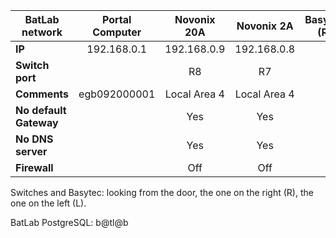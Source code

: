 | **BatLab network** | Portal Computer | Novonix 20A  | Novonix 2A | Basytec (R) | Basytec (L) |
|--------------------|:---------------:|:------------:|:----------:|:-----------:|:-----------:|
| **IP**             | 192.168.0.1     | 192.168.0.9  | 192.168.0.8 | | 192.168.0.2 |
| **Switch port**    |                 | R8           | R7          | | R2          |
| **Comments**       |  egb092000001   | Local Area 4 | Local Area 4| | Ethernet 2  |
| **No default Gateway** |             |  Yes         | Yes         | | Yes         |
| **No DNS server**    |               | Yes          | Yes         | | Yes         |
| **Firewall**    |                    | Off          | Off         | | Off         |

Switches and Basytec: looking from the door, the one on the right (R), the one on the left (L).

BatLab PostgreSQL: b@tl@b
